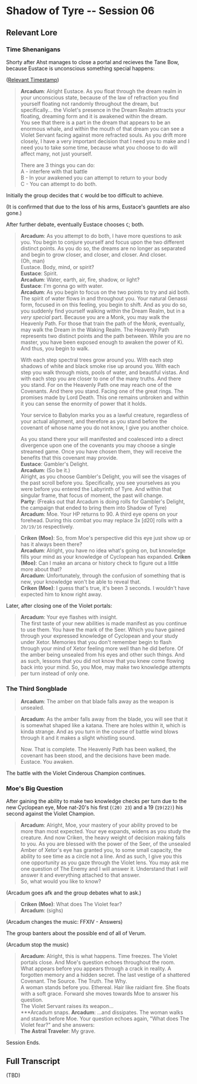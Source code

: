 # Shadow of Tyre -- Session 06

## Relevant Lore

### Time Shenanigans

Shorty after Ahst manages to close a portal and recieves the Tane Bow, because Eustace is unconscious something special happens:

([Relevant Timestamp](https://youtu.be/PAitBR6ajiI?t=5671))

> **Arcadum**: Alright Eustace. As you float through the dream realm in your unconscious state, because of the law of refraction you find yourself floating not randomly throughout the dream, but specifically... the Violet's presence in the Dream Realm attracts your floating, dreaming form and it is awakened within the dream.<br>
You see that there is a part in the dream that appears to be an enormous whale, and within the mouth of that dream you can see a Violet Servant facing against more refracted souls. As you drift more closely, I have a very important decision that I need you to make and I need you to take some time, because what you choose to do will affect many, not just yourself.
>
> There are 3 things you can do:<br>
A - interfere with that battle<br>
B - In your awakened you can attempt to return to your body<br>
C - You can attempt to do both.<br>

Initially the group decides that `C` would be too difficult to achieve.

(It is confirmed that due to the loss of his arms, Eustace's gauntlets are also gone.)

After further debate, eventually Eustace chooses `C`; both.

> **Arcadum**: As you attempt to do both, I have more questions to ask you. You begin to conjure yourself and focus upon the two different distinct points. As you do so, the dreams are no longer as separated and begin to grow closer, and closer, and closer. And closer.<br>
(Oh, man)<br>
Eustace. Body, mind, or spirit?<br>
**Eustace**: Spirit.<br>
**Arcadum**: Water, earth, air, fire, shadow, or light?<br>
**Eustace**: I'm gonna go with water.<br>
**Arcadum**: As you begin to focus on the two points to try and aid both. The spirit of water flows in and throughout you. Your natural Genassi form, focused in on this feeling, you begin to shift. And as you do so, you suddenly find yourself walking within the Dream Realm, but in a *very special* part. Because you are a Monk, you may walk the Heavenly Path. For those that train the path of the Monk, eventually, may walk the Dream in the Waking Realm. The Heavenly Path represents two distinct points and the path between. While you are no master, you have been exposed enough to awaken the power of Ki. And thus, you begin to walk.
>
> With each step spectral trees grow around you. With each step shadows of white and black smoke rise up around you. With each step you walk through mists, pools of water, and beautiful vistas. And with each step you are closer to one of the many truths. And there you stand. For on the Heavenly Path one may reach one of the Covenants. And there you stand. Facing one of the great rings. The promises made by Lord Death. This one remains unbroken and within it you can sense the enormity of power that it holds.
>
> Your service to Babylon marks you as a lawful creature, regardless of your actual alignment, and therefore as you stand before the covenant of whose name you do not know, I give you another choice.
>
> As you stand there your will manifested and coalesced into a direct divergence upon one of the covenants you may choose a single streamed game. Once you have chosen them, they will receive the benefits that this covenant may provide.<br>
**Eustace**: Gambler's Delight.<br>
**Arcadum**: (So be it.)<br>
Alright, as you choose Gambler's Delight, you will see the visages of the past scroll before you. Specifically, you see yourselves as you were before you entered the Labyrinth of Tyre. And within that singular frame, that focus of moment, the past will change.<br>
**Party**: (Freaks out that Arcadum is doing rolls for Gambler's Delight, the campaign that ended to bring them into Shadow of Tyre)<br>
**Arcadum**: Moe. Your HP returns to 90. A third eye opens on your forehead. During this combat you may replace 3x [d20] rolls with a `20/19/16` respectively.<br>

> **Criken (Moe)**: So, from Moe's perspective did this eye just show up or has it always been there?<br>
**Arcadum**: Alright, you have no idea what's going on, but knowledge fills your mind as your knowledge of Cyclopean has expanded.
**Criken (Moe)**: Can I make an arcana or history check to figure out a little more about that?<br>
**Arcadum**: Unfortunately, through the confusion of something that is new, your knowledge won't be able to reveal that.<br>
**Criken (Moe)**: I guess that's true, it's been 3 seconds. I wouldn't have expected him to know right away.

Later, after closing one of the Violet portals:
> **Arcadum**: Your eye flashes with insight.<br>
The first taste of your new abilities is made manifest as you continue to use them. You have the mark of the Seer. Which you have gained through your expressed knowledge of Cyclopean and your study under Xetor. Memories that you don't remember begin to flash through your mind of Xetor feeling more well than he did before. Of the amber being unsealed from his eyes and other such things. And as such, lessons that you did not know that you knew come flowing back into your mind. So, you Moe, may make two knowledge attempts per turn instead of only one.


### The Third Songblade

> **Arcadum**: The amber on that blade falls away as the weapon is unsealed.

> **Arcadum**: As the amber falls away from the blade, you will see that it is somewhat shaped like a katana. There are holes within it, which is kinda strange. And as you turn in the course of battle wind blows through it and it makes a slight whistling sound.
>
> Now. That is complete. The Heavenly Path has been walked, the covenant has been stood, and the decisions have been made.<br>
Eustace. You awaken.

The battle with the Violet Cinderous Champion continues.

### Moe's Big Question

After gaining the ability to make two knowledge checks per turn due to the new Cyclopean eye, Moe nat-20's his first (`(20) 23`) and a 19 (`19(22)`) his second against the Violet Champion.

> **Arcadum**: Alright, Moe, your mastery of your ability proved to be more than most expected. Your eye expands, widens as you study the creature. And now Criken, the heavy weight of decision making falls to you. As you are blessed with the power of the Seer, of the unsealed Amber of Xetor's eye has granted you, to some small capacity, the ability to see time as a circle not a line. And as such, I give you this one opportunity as you gaze through the Violet lens. You may ask me one question of The Enemy and I will answer it. Understand that I *will* answer it and everything attached to that answer.<br>
So, what would you like to know?

(Arcadum goes afk and the group debates what to ask.)

> **Criken (Moe)**: What does The Violet fear?<br>
**Arcadum**: (sighs)

(Arcadum changes the music: FFXIV - Answers)

The group banters about the possible end of all of Verum.

(Arcadum stop the music)

> **Arcadum**: Alright, this is what happens. Time freezes. The Violet portals close. And Moe's question echoes throughout the room.<br>
What appears before you appears through a crack in reality. A forgotten memory and a hidden secret. The last vestige of a shattered Covenant. The Source. The Truth. The Why.<br>
A woman stands before you. Ethereal. Hair like raidiant fire. She floats with a soft grace. Forward she moves towards Moe to answer his question.<br>
The Violet Servant raises its weapon...<br>
***Arcadum snaps.
**Arcadum**: ...and dissipates. The woman walks and stands before Moe. Your question echoes again, "What does The Violet fear?" and she answers:<br>
> **The Astral Traveler**: My grave.

Session Ends.

## Full Transcript

(TBD)
